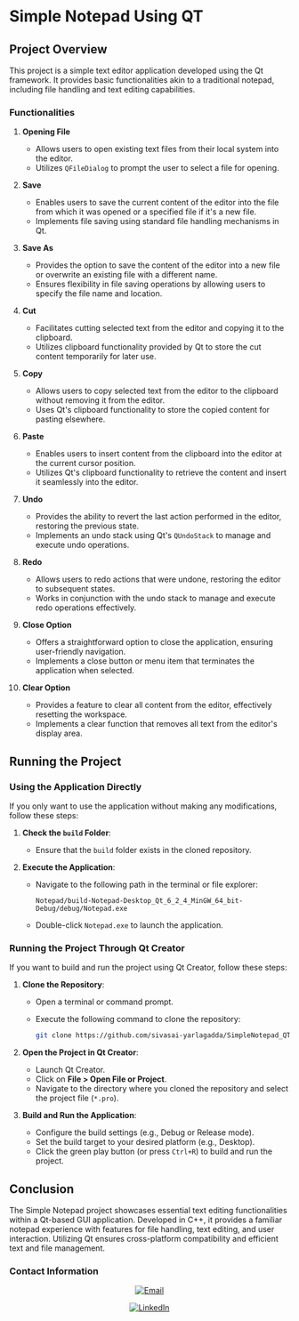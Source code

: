 # Simple Notepad Using QT

## Project Overview

This project is a simple text editor application developed using the Qt framework. It provides basic functionalities akin to a traditional notepad, including file handling and text editing capabilities.

### Functionalities

1. **Opening File**
   - Allows users to open existing text files from their local system into the editor.
   - Utilizes `QFileDialog` to prompt the user to select a file for opening.

2. **Save**
   - Enables users to save the current content of the editor into the file from which it was opened or a specified file if it's a new file.
   - Implements file saving using standard file handling mechanisms in Qt.

3. **Save As**
   - Provides the option to save the content of the editor into a new file or overwrite an existing file with a different name.
   - Ensures flexibility in file saving operations by allowing users to specify the file name and location.

4. **Cut**
   - Facilitates cutting selected text from the editor and copying it to the clipboard.
   - Utilizes clipboard functionality provided by Qt to store the cut content temporarily for later use.

5. **Copy**
   - Allows users to copy selected text from the editor to the clipboard without removing it from the editor.
   - Uses Qt's clipboard functionality to store the copied content for pasting elsewhere.

6. **Paste**
   - Enables users to insert content from the clipboard into the editor at the current cursor position.
   - Utilizes Qt's clipboard functionality to retrieve the content and insert it seamlessly into the editor.

7. **Undo**
   - Provides the ability to revert the last action performed in the editor, restoring the previous state.
   - Implements an undo stack using Qt's `QUndoStack` to manage and execute undo operations.

8. **Redo**
   - Allows users to redo actions that were undone, restoring the editor to subsequent states.
   - Works in conjunction with the undo stack to manage and execute redo operations effectively.

9. **Close Option**
   - Offers a straightforward option to close the application, ensuring user-friendly navigation.
   - Implements a close button or menu item that terminates the application when selected.

10. **Clear Option**
    - Provides a feature to clear all content from the editor, effectively resetting the workspace.
    - Implements a clear function that removes all text from the editor's display area.

## Running the Project

### Using the Application Directly

If you only want to use the application without making any modifications, follow these steps:

1. **Check the `build` Folder**:
   - Ensure that the `build` folder exists in the cloned repository.

2. **Execute the Application**:
   - Navigate to the following path in the terminal or file explorer:

     ```plaintext
     Notepad/build-Notepad-Desktop_Qt_6_2_4_MinGW_64_bit-Debug/debug/Notepad.exe
     ```

   - Double-click `Notepad.exe` to launch the application.

### Running the Project Through Qt Creator

If you want to build and run the project using Qt Creator, follow these steps:

1. **Clone the Repository**:
   - Open a terminal or command prompt.
   - Execute the following command to clone the repository:

     ```bash
     git clone https://github.com/sivasai-yarlagadda/SimpleNotepad_QT.git
     ```

2. **Open the Project in Qt Creator**:
   - Launch Qt Creator.
   - Click on **File > Open File or Project**.
   - Navigate to the directory where you cloned the repository and select the project file (`*.pro`).

3. **Build and Run the Application**:
   - Configure the build settings (e.g., Debug or Release mode).
   - Set the build target to your desired platform (e.g., Desktop).
   - Click the green play button (or press `Ctrl+R`) to build and run the project.

## Conclusion

The Simple Notepad project showcases essential text editing functionalities within a Qt-based GUI application. Developed in C++, it provides a familiar notepad experience with features for file handling, text editing, and user interaction. Utilizing Qt ensures cross-platform compatibility and efficient text and file management.

### Contact Information

<div align="center">

[![Email](https://img.shields.io/badge/Email-sivasaiyarlagadda2001@gmail.com-green?style=flat-square&logo=gmail)](mailto:sivasaiyarlagadda2001@gmail.com)

[![LinkedIn](https://img.shields.io/badge/LinkedIn-Sivasai_Yarlagadda-blue?style=flat-square&logo=linkedin)](https://www.linkedin.com/in/sivasai-yarlagadda)

</div>
